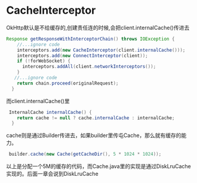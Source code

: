 # CacheInterceptor
OkHttp默认是不给缓存的,创建责任连的时候,会把client.internalCache()传进去
```java
Response getResponseWithInterceptorChain() throws IOException {
    //...ignore code
    interceptors.add(new CacheInterceptor(client.internalCache()));
    interceptors.add(new ConnectInterceptor(client));
    if (!forWebSocket) {
      interceptors.addAll(client.networkInterceptors());
    }
   //...ignore code
    return chain.proceed(originalRequest);
  }

```

而client.internalCache()里
```java
 InternalCache internalCache() {
    return cache != null ? cache.internalCache : internalCache;
  }

```
cache则是通过Builder传进去，如果builder里传屯Cache，那么就有缓存的能力。
```java
 builder.cache(new Cache(getCacheDir(), 5 * 1024 * 1024));
```
以上是分配一个5M的缓存的代码，而Cache.java里的实现是通过DiskLruCache实现的。后面一章会说到DiskLruCache

